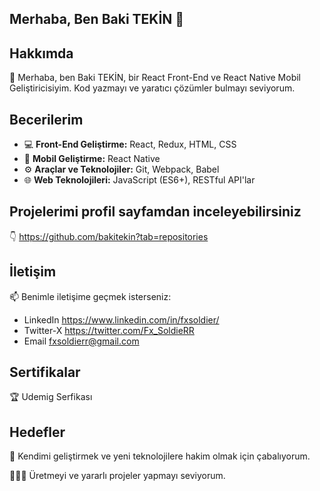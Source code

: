 ## Merhaba, Ben Baki TEKİN 👋 

## Hakkımda

🚀 Merhaba, ben Baki TEKİN, bir React Front-End ve React Native Mobil Geliştiricisiyim. Kod yazmayı ve yaratıcı çözümler bulmayı seviyorum.

## Becerilerim

- 💻 **Front-End Geliştirme:** React, Redux, HTML, CSS
- 📱 **Mobil Geliştirme:** React Native
- ⚙️ **Araçlar ve Teknolojiler:** Git, Webpack, Babel
- 🌐 **Web Teknolojileri:** JavaScript (ES6+), RESTful API'lar

## Projelerimi profil sayfamdan inceleyebilirsiniz

👇 https://github.com/bakitekin?tab=repositories

## İletişim

📫 Benimle iletişime geçmek isterseniz:

- LinkedIn https://www.linkedin.com/in/fxsoldier/
- Twitter-X https://twitter.com/Fx_SoldieRR
- Email fxsoldierr@gmail.com

## Sertifikalar

🏆 Udemig Serfikası

## Hedefler

🎯 Kendimi geliştirmek ve yeni teknolojilere hakim olmak için çabalıyorum.

👨‍💻✨ Üretmeyi ve yararlı projeler yapmayı seviyorum.
